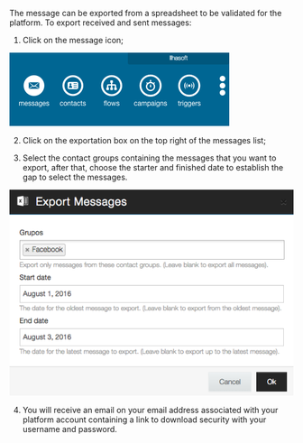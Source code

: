 The message can be exported from a spreadsheet to be validated for the platform. To export received and sent messages:

1. Click on the message icon;

![](/img/messages/msg7.png)

2. Click on the exportation box on the top right of the messages list;

3. Select the contact groups containing the messages that you want to export, after that, choose the starter and finished date to establish the gap to select the messages.

![](/img/messages/msg8.png)

4. You will receive an email on your email address associated with your platform account containing a link to download security with your username and password. 